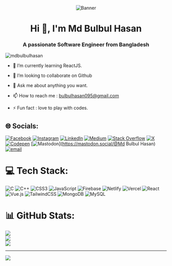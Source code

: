 <p align="center">
  <img src="./assets/Web_prac.gif" alt="Banner" />
</p>
<h1 align="center">Hi 👋, I'm Md Bulbul Hasan</h1>
<h3 align="center">A passionate Software Engineer from Bangladesh</h3>

<p align="left"> <img src="https://komarev.com/ghpvc/?username=mdbulbulhasan&label=Profile%20views&color=0e75b6&style=flat" alt="mdbulbulhasan" /> </p>

- 🌱 I’m currently learning ReactJS.

- 👯 I’m looking to collaborate on Github

- 💬 Ask me about anything you want.

- 📫 How to reach me : bulbulhasan095@gmail.com

- ⚡ Fun fact : love to play with codes.


## 🌐 Socials:
[![Facebook](https://img.shields.io/badge/Facebook-%231877F2.svg?logo=Facebook&logoColor=white)](https://facebook.com/mdbulbulhasan09) [![Instagram](https://img.shields.io/badge/Instagram-%23E4405F.svg?logo=Instagram&logoColor=white)](https://instagram.com/mdthehasan) [![LinkedIn](https://img.shields.io/badge/LinkedIn-%230077B5.svg?logo=linkedin&logoColor=white)](https://linkedin.com/in/mdbulbulhasan) [![Medium](https://img.shields.io/badge/Medium-12100E?logo=medium&logoColor=white)](https://medium.com/@@bulbulhasan095) [![Stack Overflow](https://img.shields.io/badge/-Stackoverflow-FE7A16?logo=stack-overflow&logoColor=white)](https://stackoverflow.com/users/12541749) [![X](https://img.shields.io/badge/X-black.svg?logo=X&logoColor=white)](https://x.com/@Md_Bulbul_Hasan) [![Codepen](https://img.shields.io/badge/Codepen-000000?logo=codepen&logoColor=white)](https://codepen.io/@mdbulbulhasan) [![Mastodon](https://img.shields.io/badge/-MASTODON-%232B90D9?logo=mastodon&logoColor=white)](https://mastodon.social/@Md Bulbul Hasan) [![email](https://img.shields.io/badge/Email-D14836?logo=gmail&logoColor=white)](mailto:bulbulhasan095@gmail.com) 

# 💻 Tech Stack:
![C](https://img.shields.io/badge/c-%2300599C.svg?style=for-the-badge&logo=c&logoColor=white) ![C++](https://img.shields.io/badge/c++-%2300599C.svg?style=for-the-badge&logo=c%2B%2B&logoColor=white) ![CSS3](https://img.shields.io/badge/css3-%231572B6.svg?style=for-the-badge&logo=css3&logoColor=white) ![JavaScript](https://img.shields.io/badge/javascript-%23323330.svg?style=for-the-badge&logo=javascript&logoColor=%23F7DF1E) ![Firebase](https://img.shields.io/badge/firebase-%23039BE5.svg?style=for-the-badge&logo=firebase) ![Netlify](https://img.shields.io/badge/netlify-%23000000.svg?style=for-the-badge&logo=netlify&logoColor=#00C7B7) ![Vercel](https://img.shields.io/badge/vercel-%23000000.svg?style=for-the-badge&logo=vercel&logoColor=white) ![React](https://img.shields.io/badge/react-%2320232a.svg?style=for-the-badge&logo=react&logoColor=%2361DAFB) ![Vue.js](https://img.shields.io/badge/vue.js-%2335495e.svg?style=for-the-badge&logo=vuedotjs&logoColor=%234FC08D) ![TailwindCSS](https://img.shields.io/badge/tailwindcss-%2338B2AC.svg?style=for-the-badge&logo=tailwind-css&logoColor=white) ![MongoDB](https://img.shields.io/badge/MongoDB-%234ea94b.svg?style=for-the-badge&logo=mongodb&logoColor=white) ![MySQL](https://img.shields.io/badge/mysql-4479A1.svg?style=for-the-badge&logo=mysql&logoColor=white)
# 📊 GitHub Stats:
![](https://github-readme-stats.vercel.app/api?username=mdbulbulhasan&theme=dark&hide_border=false&include_all_commits=false&count_private=false)<br/>
![](https://nirzak-streak-stats.vercel.app/?user=mdbulbulhasan&theme=dark&hide_border=false)<br/>
![](https://github-readme-stats.vercel.app/api/top-langs/?username=mdbulbulhasan&theme=dark&hide_border=false&include_all_commits=false&count_private=false&layout=compact)

---
[![](https://visitcount.itsvg.in/api?id=mdbulbulhasan&icon=0&color=0)](https://visitcount.itsvg.in)

<!-- Proudly created with GPRM ( https://gprm.itsvg.in ) -->
